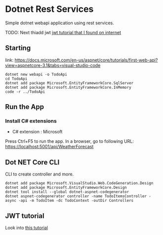 # Dotnet Rest Services

Simple dotnet webapi application using rest services.

TODO: Next thiadd jwt
[jwt tutorial that I found on internet](https://jasonwatmore.com/post/2019/10/11/aspnet-core-3-jwt-authentication-tutorial-with-example-api)

## Starting

link: <https://docs.microsoft.com/en-us/aspnet/core/tutorials/first-web-api?view=aspnetcore-3.1&tabs=visual-studio-code>

```shell
dotnet new webapi -o TodoApi
cd TodoApi
dotnet add package Microsoft.EntityFrameworkCore.SqlServer
dotnet add package Microsoft.EntityFrameworkCore.InMemory
code -r ../TodoApi
```

## Run the App

### Install C# extensions

- C# extension : Microsoft

Press Ctrl+F5 to run the app.
In a browser, go to following URL: <https://localhost:5001/api/WeatherForecast>

## Dot NET Core CLI

CLI to create controller and more.

```shell
dotnet add package Microsoft.VisualStudio.Web.CodeGeneration.Design
dotnet add package Microsoft.EntityFrameworkCore.Design
dotnet tool install --global dotnet-aspnet-codegenerator
dotnet aspnet-codegenerator controller -name TodoItemsController -async -api -m TodoItem -dc TodoContext -outDir Controllers
```

## JWT tutorial

Look into [this tutorial](https://jasonwatmore.com/post/2019/10/11/aspnet-core-3-jwt-authentication-tutorial-with-example-api)
